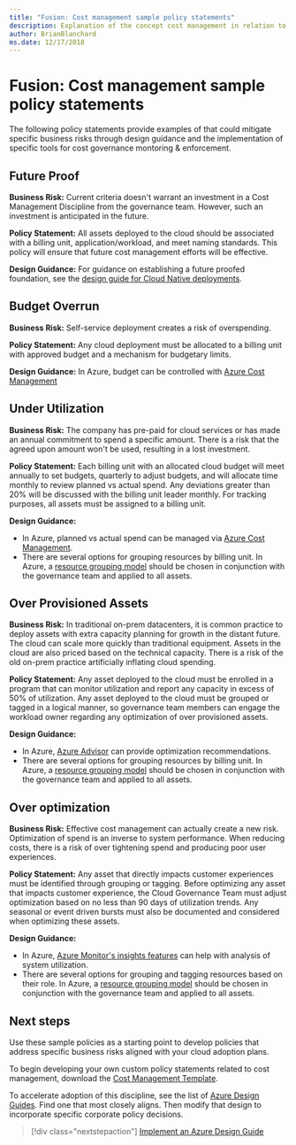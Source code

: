 ```yaml
---
title: "Fusion: Cost management sample policy statements"
description: Explanation of the concept cost management in relation to cloud governance
author: BrianBlanchard
ms.date: 12/17/2018
---
```


# Fusion: Cost management sample policy statements

The following policy statements provide examples of that could mitigate specific business risks through design guidance and the implementation of specific tools for cost governance montoring & enforcement.

## Future Proof

**Business Risk:** Current criteria doesn't warrant an investment in a Cost Management Discipline from the governance team. However, such an investment is anticipated in the future.

**Policy Statement:** All assets deployed to the cloud should be associated with a billing unit, application/workload, and meet naming standards. This policy will ensure that future cost management efforts will be effective.

**Design Guidance:** For guidance on establishing a future proofed foundation, see the [design guide for Cloud Native deployments](../design-guides/future-proof.md).

## Budget Overrun

**Business Risk:** Self-service deployment creates a risk of overspending.

**Policy Statement:** Any cloud deployment must be allocated to a billing unit with approved budget and a mechanism for budgetary limits.

**Design Guidance:** In Azure, budget can be controlled with [Azure Cost Management](/azure/cost-management/manage-budgets)

## Under Utilization

**Business Risk:** The company has pre-paid for cloud services or has made an annual commitment to spend a specific amount. There is a risk that the agreed upon amount won't be used, resulting in a lost investment.

**Policy Statement:** Each billing unit with an allocated cloud budget will meet annually to set budgets, quarterly to adjust budgets, and will allocate time monthly to review planned vs actual spend. Any deviations greater than 20% will be discussed with the billing unit leader monthly. For tracking purposes, all assets must be assigned to a billing unit.

**Design Guidance:**

* In Azure, planned vs actual spend can be managed via [Azure Cost Management](/azure/cost-management/quick-acm-cost-analysis). 
* There are several options for grouping resources by billing unit. In Azure, a [resource grouping model](../../infrastructure/resource-grouping.md) should be chosen in conjunction with the governance team and applied to all assets.

## Over Provisioned Assets

**Business Risk:** In traditional on-prem datacenters, it is common practice to deploy assets with extra capacity planning for growth in the distant future. The cloud can scale more quickly than traditional equipment. Assets in the cloud are also priced based on the technical capacity. There is a risk of the old on-prem practice artificially inflating cloud spending.

**Policy Statement:** Any asset deployed to the cloud must be enrolled in a program that can monitor utilization and report any capacity in excess of 50% of utilization. Any asset deployed to the cloud must be grouped or tagged in a logical manner, so governance team members can engage the workload owner regarding any optimization of over provisioned assets.

**Design Guidance:**

* In Azure, [Azure Advisor](/azure/advisor/advisor-cost-recommendations) can provide optimization recommendations.
* There are several options for grouping resources by billing unit. In Azure, a [resource grouping model](../../infrastructure/resource-grouping.md) should be chosen in conjunction with the governance team and applied to all assets.

## Over optimization

**Business Risk:** Effective cost management can actually create a new risk. Optimization of spend is an inverse to system performance. When reducing costs, there is a risk of over tightening spend and producing poor user experiences.

**Policy Statement:** Any asset that directly impacts customer experiences must be identified through grouping or tagging. Before optimizing any asset that impacts customer experience, the Cloud Governance Team must adjust optimization based on no less than 90 days of utilization trends. Any seasonal or event driven bursts must also be documented and considered when optimizing these assets.

**Design Guidance:**

* In Azure, [Azure Monitor's insights features](/azure/azure-monitor/insights/vminsights-performance) can help with analysis of system utilization.
* There are several options for grouping and tagging resources based on their role. In Azure, a [resource grouping model](../../infrastructure/resource-grouping.md) should be chosen in conjunction with the governance team and applied to all assets.

## Next steps

Use these sample policies as a starting point to develop policies that address specific business risks aligned with your cloud adoption plans.

To begin developing your own custom policy statements related to cost management, download the [Cost Management Template](template.md).

To accelerate adoption of this discipline, see the list of [Azure Design Guides](../design-guides/overview.md). Find one that most closely aligns. Then modify that design to incorporate specific corporate policy decisions.

> [!div class="nextstepaction"]
> [Implement an Azure Design Guide](../design-guides/overview.md)